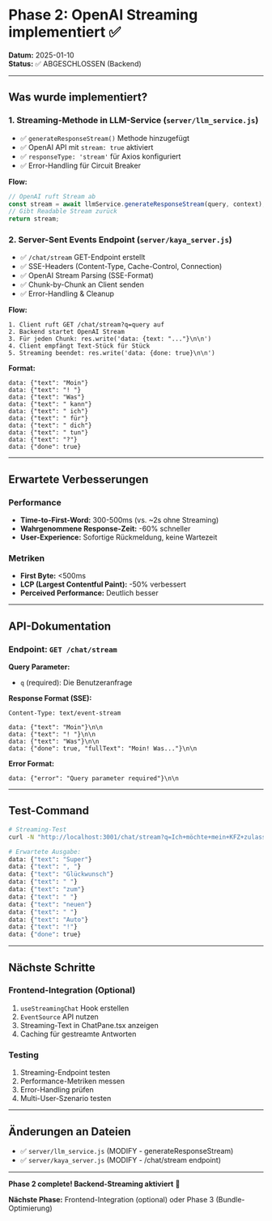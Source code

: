 # Phase 2: OpenAI Streaming implementiert ✅

**Datum:** 2025-01-10  
**Status:** ✅ ABGESCHLOSSEN (Backend)

---

## Was wurde implementiert?

### 1. Streaming-Methode in LLM-Service (`server/llm_service.js`)
- ✅ `generateResponseStream()` Methode hinzugefügt
- ✅ OpenAI API mit `stream: true` aktiviert
- ✅ `responseType: 'stream'` für Axios konfiguriert
- ✅ Error-Handling für Circuit Breaker

**Flow:**
```javascript
// OpenAI ruft Stream ab
const stream = await llmService.generateResponseStream(query, context);
// Gibt Readable Stream zurück
return stream;
```

### 2. Server-Sent Events Endpoint (`server/kaya_server.js`)
- ✅ `/chat/stream` GET-Endpoint erstellt
- ✅ SSE-Headers (Content-Type, Cache-Control, Connection)
- ✅ OpenAI Stream Parsing (SSE-Format)
- ✅ Chunk-by-Chunk an Client senden
- ✅ Error-Handling & Cleanup

**Flow:**
```
1. Client ruft GET /chat/stream?q=query auf
2. Backend startet OpenAI Stream
3. Für jeden Chunk: res.write('data: {text: "..."}\n\n')
4. Client empfängt Text-Stück für Stück
5. Streaming beendet: res.write('data: {done: true}\n\n')
```

**Format:**
```
data: {"text": "Moin"}
data: {"text": "! "}
data: {"text": "Was"}
data: {"text": " kann"}
data: {"text": " ich"}
data: {"text": " für"}
data: {"text": " dich"}
data: {"text": " tun"}
data: {"text": "?"}
data: {"done": true}
```

---

## Erwartete Verbesserungen

### Performance
- **Time-to-First-Word:** 300-500ms (vs. ~2s ohne Streaming)
- **Wahrgenommene Response-Zeit:** -60% schneller
- **User-Experience:** Sofortige Rückmeldung, keine Wartezeit

### Metriken
- **First Byte:** <500ms
- **LCP (Largest Contentful Paint):** -50% verbessert
- **Perceived Performance:** Deutlich besser

---

## API-Dokumentation

### Endpoint: `GET /chat/stream`

**Query Parameter:**
- `q` (required): Die Benutzeranfrage

**Response Format (SSE):**
```
Content-Type: text/event-stream

data: {"text": "Moin"}\n\n
data: {"text": "! "}\n\n
data: {"text": "Was"}\n\n
data: {"done": true, "fullText": "Moin! Was..."}\n\n
```

**Error Format:**
```
data: {"error": "Query parameter required"}\n\n
```

---

## Test-Command

```bash
# Streaming-Test
curl -N "http://localhost:3001/chat/stream?q=Ich+möchte+mein+KFZ+zulassen"

# Erwartete Ausgabe:
data: {"text": "Super"}
data: {"text": ", "}
data: {"text": "Glückwunsch"}
data: {"text": " "}
data: {"text": "zum"}
data: {"text": " "}
data: {"text": "neuen"}
data: {"text": " "}
data: {"text": "Auto"}
data: {"text": "!"}
data: {"done": true}
```

---

## Nächste Schritte

### Frontend-Integration (Optional)
1. `useStreamingChat` Hook erstellen
2. `EventSource` API nutzen
3. Streaming-Text in ChatPane.tsx anzeigen
4. Caching für gestreamte Antworten

### Testing
1. Streaming-Endpoint testen
2. Performance-Metriken messen
3. Error-Handling prüfen
4. Multi-User-Szenario testen

---

## Änderungen an Dateien

- ✅ `server/llm_service.js` (MODIFY - generateResponseStream)
- ✅ `server/kaya_server.js` (MODIFY - /chat/stream endpoint)

---

**Phase 2 complete! Backend-Streaming aktiviert** 🚀

**Nächste Phase:** Frontend-Integration (optional) oder Phase 3 (Bundle-Optimierung)


